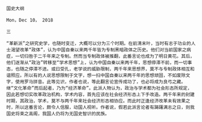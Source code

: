 `国史大纲`

`Mon，Dec 10， 2018`

`三`

`“革新派”之研究史学，也随时变迁，大概可以分为三个时期。在前清末叶，当时有志于功业的人士渴望改革“政体”，认为中国自秦以来两千年皆为专制黑暗政体之历史。他们对当前国家之病症，一切归咎于二千年来之专制。然而当专制政体被推翻，此番言论也成为了明日黄花。其后，他们逐渐从“政治”转移至“学术思想”上，认为中国自秦以来两千年，思想停滞不前，而一切事态，也随之停滞不进。或曰受孔，老学说的威胁限制，两千年来思想界，莫不与专制政体相互和谐照应。所以有的人说思想限制于文字，想一扫中国自秦以来两千年的思想顽固，不如废除文字，使用罗马拼音。此等见识，作者也说，等此翻言论宣传成功了，也必将成为良弓之藏。继“文化革命”而后起者，乃为“经济革命”。此派人物认为，政治与学术都为社会形态所规定，因此若想切实改革政治机构，学术内容，首先应该在社会经济形态上下手改造。两千年来的封建时期，其政治，学术，莫不与两千年来社会经济形态相协应。而此时正逢经济改革未有效果之时，所以这番言论，颇令人信服，动国人视听。作者说，假若此派言论者有踌躇满志之日，则我国史将束之高阁，我国人仍将为无国史智识的民族。`
